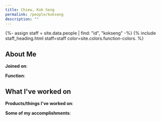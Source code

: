 ```yaml
---
title: Chiew, Kok Seng
permalink: /people/kokseng
description: ""
---
```


{%- assign staff = site.data.people | find: "id", "kokseng" -%}
{% include staff_heading.html staff=staff color=site.colors.function-colors. %}

## About Me

**Joined on**: 

**Function**: 

## What I've worked on

**Products/things I've worked on**:


**Some of my accomplishments**:

